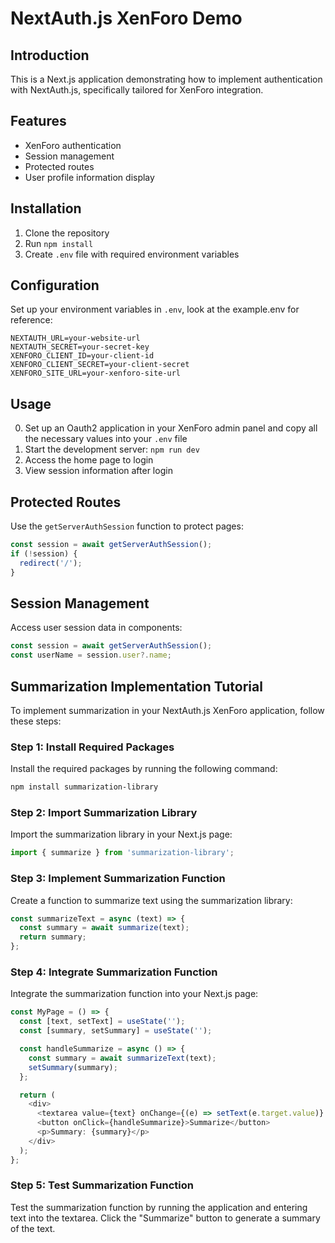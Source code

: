 # NextAuth.js XenForo Demo

## Introduction
This is a Next.js application demonstrating how to implement authentication with NextAuth.js, specifically tailored for XenForo integration.

## Features
- XenForo authentication
- Session management
- Protected routes
- User profile information display

## Installation
1. Clone the repository
2. Run `npm install`
3. Create `.env` file with required environment variables

## Configuration
Set up your environment variables in `.env`, look at the example.env for reference:
```
NEXTAUTH_URL=your-website-url
NEXTAUTH_SECRET=your-secret-key
XENFORO_CLIENT_ID=your-client-id
XENFORO_CLIENT_SECRET=your-client-secret
XENFORO_SITE_URL=your-xenforo-site-url

```

## Usage
0. Set up an Oauth2 application in your XenForo admin panel and copy all the necessary values into your `.env` file
1. Start the development server: `npm run dev`
2. Access the home page to login
3. View session information after login

## Protected Routes
Use the `getServerAuthSession` function to protect pages:
```typescript
const session = await getServerAuthSession();
if (!session) {
  redirect('/');
}
```

## Session Management
Access user session data in components:
```typescript
const session = await getServerAuthSession();
const userName = session.user?.name;
```

## Summarization Implementation Tutorial
To implement summarization in your NextAuth.js XenForo application, follow these steps:

### Step 1: Install Required Packages
Install the required packages by running the following command:
```bash
npm install summarization-library
```

### Step 2: Import Summarization Library
Import the summarization library in your Next.js page:
```typescript
import { summarize } from 'summarization-library';
```

### Step 3: Implement Summarization Function
Create a function to summarize text using the summarization library:
```typescript
const summarizeText = async (text) => {
  const summary = await summarize(text);
  return summary;
};
```

### Step 4: Integrate Summarization Function
Integrate the summarization function into your Next.js page:
```typescript
const MyPage = () => {
  const [text, setText] = useState('');
  const [summary, setSummary] = useState('');

  const handleSummarize = async () => {
    const summary = await summarizeText(text);
    setSummary(summary);
  };

  return (
    <div>
      <textarea value={text} onChange={(e) => setText(e.target.value)} />
      <button onClick={handleSummarize}>Summarize</button>
      <p>Summary: {summary}</p>
    </div>
  );
};
```

### Step 5: Test Summarization Function
Test the summarization function by running the application and entering text into the textarea. Click the "Summarize" button to generate a summary of the text.